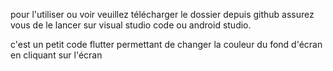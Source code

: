 

pour l'utiliser ou voir veuillez télécharger le dossier depuis github assurez vous de le lancer sur visual studio code ou android studio.


c'est un petit code flutter permettant de changer la couleur du fond d'écran en cliquant sur l'écran
